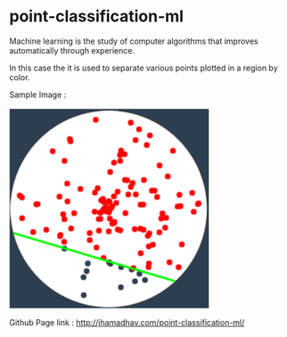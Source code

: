 # point-classification-ml

Machine learning is the study of computer algorithms that improves automatically through experience.

In this case the it is used to separate various points plotted in a region by color.


Sample Image : <br> <br>
![Sample image](https://raw.githubusercontent.com/jhamadhav/point-classification-ml/master/img/step5.png)


Github Page link : http://jhamadhav.com/point-classification-ml/
